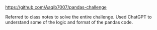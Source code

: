 https://github.com/Aaqib7007/pandas-challenge

Referred to class notes to solve the entire challenge.
Used ChatGPT to understand some of the logic and format of the pandas code. 
